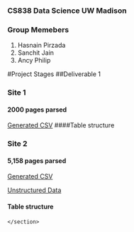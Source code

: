 ### CS838 Data Science UW Madison

### Group Memebers
1. Hasnain Pirzada
2. Sanchit Jain
3. Ancy Philip


#Project Stages
##Deliverable 1
### Site 1
#### 2000 pages parsed
[Generated CSV](http://google.com)
####Table structure

 <section class="page-header">
 
     
      
 <h3> Site 2</h3>
<h4>5,158 pages parsed</h4>
<a href="">Generated CSV</a>

<a href="">Unstructured Data</a>

<h4>Table structure</h4>

     
    </section>






